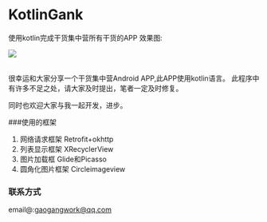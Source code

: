# KotlinGank
使用kotlin完成干货集中营所有干货的APP
效果图:<br>

![](https://github.com/MrGaoGang/KotlinGank/blob/master/images/image.gif)

<br>
  很幸运和大家分享一个干货集中营Android APP,此APP使用kotlin语言。
此程序中有许多不足之处，请大家及时提出，笔者一定及时修复。<br>

同时也欢迎大家与我一起开发，进步。  

###使用的框架
1. 网络请求框架 Retrofit+okhttp 
2. 列表显示框架 XRecyclerView
3. 图片加载框 Glide和Picasso
4. 圆角化图片框架 Circleimageview

### 联系方式
email@:gaogangwork@qq.com

